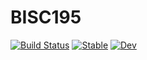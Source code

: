 # BISC195

[![Build Status](https://github.com/wellesley-bisc195/BISC195.jl/workflows/CI/badge.svg)](https://github.com/wellesley-bisc195/BISC195.jl/actions)
[![Stable](https://img.shields.io/badge/docs-stable-blue.svg)](https://wellesley-bisc195.github.io/BISC195.jl/stable)
[![Dev](https://img.shields.io/badge/docs-dev-blue.svg)](https://wellesley-bisc195.github.io/BISC195.jl/dev)

